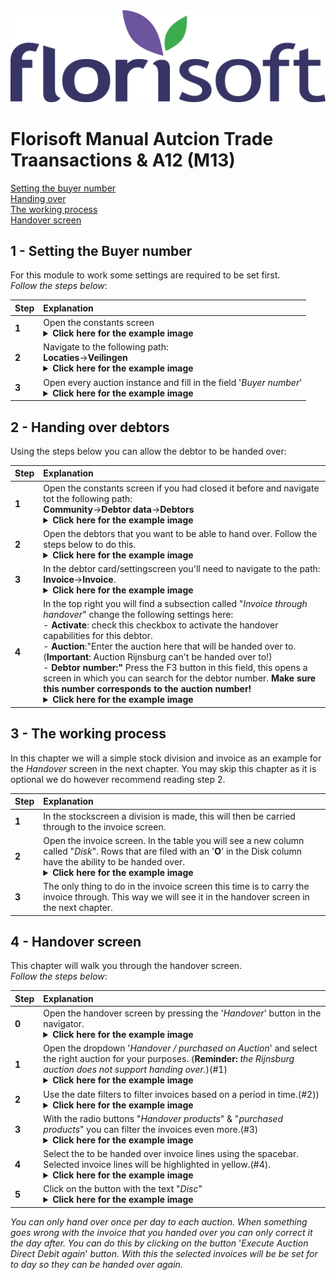 <img src="../../fslogo.png">

# Florisoft Manual Autcion Trade Traansactions & A12 (M13)

[Setting the buyer number](#1---setting-the-buyer-number)  
[Handing over](#2---handing-over-debtors)  
[The working process](#3---the-working-process)  
[Handover screen](#4---handover-screen)    

## 1 - Setting the Buyer number

For this module to work some settings are required to be set first. <br>*Follow the steps below*:

|Step|Explanation|
|:--|:--|
|**1**|Open the constants screen<details><summary><b>Click here for the example image</b></summary><img src=".Handover Manual/media/image1.png"></details>|
|**2**|Navigate to the following path: <br>**Locaties**→**Veilingen**<details><summary><b>Click here for the example image</b></summary><img src=".Handover Manual/media/image2.png"></details>|
|**3**|Open every auction instance and fill in the field '*Buyer number*'<details><summary><b>Click here for the example image</b></summary><img src=".Handover Manual/media/image3.png"></details>|

## 2 - Handing over debtors

Using the steps below you can allow the debtor to be handed over:

|Step|Explanation|
|:--|:--|
|**1**|Open the constants screen if you had closed it before and navigate tot the following path:<br>**Community**→**Debtor data**→**Debtors**<details><summary><b>Click here for the example image</b></summary><img src=".Handover Manual/media/image4.png"></details>|
|**2**|Open the debtors that you want to be able to hand over. Follow the steps below to do this.<details><summary><b>Click here for the example image</b></summary><img src=".Handover Manual/media/image4.png"></details>|
|**3**|In the debtor card/settingscreen you'll need to navigate to the path:<br>**Invoice**→**Invoice**.<details><summary><b>Click here for the example image</b></summary><img src=".Handover Manual/media/image4.png"></details>|
|**4**|In the top right you will find a subsection called "*Invoice through handover*" change the following settings here:<br>- **Activate**: check this checkbox to activate the handover capabilities for this debtor.<br>- **Auction**:"Enter the auction here that will be handed over to.(**Important**: Auction Rijnsburg can't be handed over to!)<br>- **Debtor number:"** Press the F3 button in this field, this opens a screen in which you can search for the debtor number. **Make sure this number corresponds to the auction number!**<details><summary><b>Click here for the example image</b></summary><img src=".Handover Manual/media/image4.png"></details>|


## 3 - The working process
 
In this chapter we will a simple stock division and invoice as an example for the *Handover* screen in the next chapter. You may skip this chapter as it is optional we do however recommend reading step 2.

|Step|Explanation|
|:--|:--|
|**1**|In the stockscreen a division is made, this will then be carried through to the invoice screen.|
|**2**|Open the invoice screen. In the table you will see a new column called "*Disk*". Rows that are filed with an '**O**' in the Disk column have the ability to be handed over.<details><summary><b>Click here for the example image</b></summary><img src=".Handover Manual/media/image5.png"></details>|
|**3**|The only thing to do in the invoice screen this time is to carry the invoice through. This way we will see it in the handover screen in the next chapter.|


## 4 - Handover screen

This chapter will walk you through the handover screen.<br>*Follow the steps below*:

|Step|Explanation|
|:--|:--|
|**0**|Open the handover screen  by pressing the '*Handover*' button in the navigator.<details><summary><b>Click here for the example image</b></summary><img src=".Handover Manual/media/image6.png"></details>|
|**1**|Open the dropdown '*Handover / purchased on Auction*' and select the right auction for your purposes. (**Reminder:** *the Rijnsburg auction does not support handing over.*)(#1)<details><summary><b>Click here for the example image</b></summary><img src=".Handover Manual/media/image7.png"></details>|
|**2**|Use the date filters to filter invoices based on a period in time.(#2))<details><summary><b>Click here for the example image</b></summary><img src=".Handover Manual/media/image7.png"></details>|
|**3**|With the radio buttons "*Handover products*" & "*purchased products*" you can filter the invoices even more.(#3)<details><summary><b>Click here for the example image</b></summary><img src=".Handover Manual/media/image7.png"></details>|
|**4**|Select the to be handed over invoice lines using the spacebar. Selected invoice lines will be highlighted in yellow.(#4).<details><summary><b>Click here for the example image</b></summary><img src=".Handover Manual/media/image7.png"></details>|
|**5**|Click on the button with the text "*Disc*" <details><summary><b>Click here for the example image</b></summary><img src=".Handover Manual/media/image7.png"></details>|


*You can only hand over once per day to each auction. When something goes wrong with the invoice that you handed over you can only correct it the day after. You can do this by clicking on the button* '*Execute Auction Direct Debit again*' *button. With this the selected invoices will be be set for to day so they can be handed over again.*
